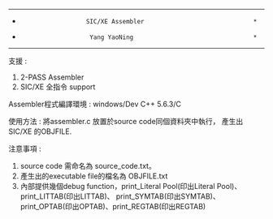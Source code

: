 ***********************************************************************
*                       SIC/XE Assembler                              *
*                        Yang YaoNing                                 *
***********************************************************************

支援 : 
1. 2-PASS Assembler
2. SIC/XE 全指令 support


Assembler程式編譯環境 :
windows/Dev C++ 5.6.3/C

使用方法 : 
將assembler.c 放置於source code同個資料夾中執行，
產生出SIC/XE 的OBJFILE.

注意事項 : 
1. source code 需命名為 source_code.txt。
2. 產生出的executable file的檔名為 OBJFILE.txt 
4. 內部提供幾個debug function，print_Literal Pool(印出Literal Pool)、print_LITTAB(印出LITTAB)、
    print_SYMTAB(印出SYMTAB)、print_OPTAB(印出OPTAB)、print_REGTAB(印出REGTAB)
    
    
    
